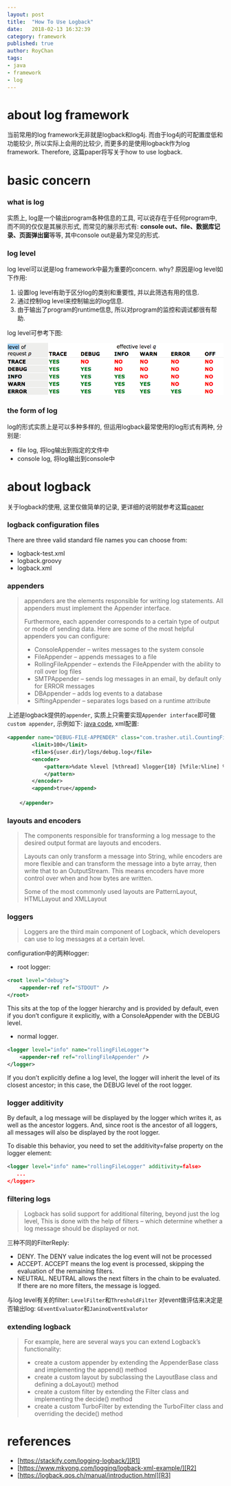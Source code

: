 ```yaml
---
layout: post
title:  "How To Use Logback"
date:   2018-02-13 16:32:39
category: framework
published: true
author: RoyChan
tags:
- java
- framework
- log
---
```


# about log framework
当前常用的log framework无非就是logback和log4j. 而由于log4j的可配置度低和功能较少, 所以实际上会用的比较少, 而更多的是使用logback作为log framework. Therefore, 这篇paper将写关于how to use logback.

# basic concern
### what is log
实质上, log是一个输出program各种信息的工具, 可以说存在于任何program中, 而不同的仅仅是其展示形式, 而常见的展示形式有: **console out、file、数据库记录、页面弹出窗**等等, 其中console out是最为常见的形式.

### log level
log level可以说是log framework中最为重要的concern. why? 原因是log level如下作用:
1. 设置log level有助于区分log的类别和重要性, 并以此筛选有用的信息.
2. 通过控制log level来控制输出的log信息. 
3. 由于输出了program的runtime信息, 所以对program的监控和调试都很有帮助.

log level可参考下图:

![log_level](https://raw.githubusercontent.com/RoyWorld/RoyWorld.github.io/master/images/20180213/20180213_log_level.png)

### the form of log
 log的形式实质上是可以多种多样的, 但运用logback最常使用的log形式有两种, 分别是:
 * file log, 将log输出到指定的文件中
 * console log, 将log输出到console中
 
# about logback
关于logback的使用, 这里仅做简单的记录, 更详细的说明就参考这篇[paper][R1]

### logback configuration files
There are three valid standard file names you can choose from:
* logback-test.xml
* logback.groovy
* logback.xml

### appenders
> appenders are the elements responsible for writing log statements. All appenders must implement the Appender interface.
> 
> Furthermore, each appender corresponds to a certain type of output or mode of sending data. Here are some of the most helpful appenders you can configure:
> * ConsoleAppender – writes messages to the system console
> * FileAppender – appends messages to a file
> * RollingFileAppender – extends the FileAppender with the ability to roll over log files
> * SMTPAppender – sends log messages in an email, by default only for ERROR messages
> * DBAppender – adds log events to a database
> * SiftingAppender – separates logs based on a runtime attribute

上述是logback提供的`appender`, 实质上只需要实现`Appender interface`即可做`custom appender`, 示例如下:
[java code][R4], xml配置:
```xml
<appender name="DEBUG-FILE-APPENDER" class="com.trasher.util.CountingFileAppender">
        <limit>100</limit>
        <file>${user.dir}/logs/debug.log</file>
        <encoder>
            <pattern>%date %level [%thread] %logger{10} [%file:%line] %msg%n
            </pattern>
        </encoder>
        <append>true</append>

    </appender>
```


### layouts and encoders
> The components responsible for transforming a log message to the desired output format are layouts and encoders.
>
> Layouts can only transform a message into String, while encoders are more flexible and can transform the message into a byte array, then write that to an OutputStream. This means encoders have more control over when and how bytes are written.
>
> Some of the most commonly used layouts are PatternLayout, HTMLLayout and XMLLayout

### loggers
> Loggers are the third main component of Logback, which developers can use to log messages at a certain level.

configuration中的两种logger:
* root logger:
```xml
<root level="debug">
    <appender-ref ref="STDOUT" />
</root>
```
This sits at the top of the logger hierarchy and is provided by default, even if you don’t configure it explicitly, with a ConsoleAppender with the DEBUG level.
* normal logger. 
```xml
<logger level="info" name="rollingFileLogger">
    <appender-ref ref="rollingFileAppender" />
</logger>
```
If you don’t explicitly define a log level, the logger will inherit the level of its closest ancestor; in this case, the DEBUG level of the root logger.


### logger additivity
By default, a log message will be displayed by the logger which writes it, as well as the ancestor loggers. And, since root is the ancestor of all loggers, all messages will also be displayed by the root logger.

To disable this behavior, you need to set the additivity=false property on the logger element:
```xml
<logger level="info" name="rollingFileLogger" additivity=false>
   ...
</logger>
```
### filtering logs
> Logback has solid support for additional filtering, beyond just the log level, This is done with the help of filters – which determine whether a log message should be displayed or not.

三种不同的FilterReply:
* DENY. The DENY value indicates the log event will not be processed 
* ACCEPT. ACCEPT means the log event is processed, skipping the evaluation of the remaining filters.
* NEUTRAL. NEUTRAL allows the next filters in the chain to be evaluated. If there are no more filters, the message is logged.

与log level有关的filter: `LevelFilter`和`ThresholdFilter`
对event做评估来决定是否输出log: `GEventEvaluator`和`JaninoEventEvalutor`

### extending logback
> For example, here are several ways you can extend Logback’s functionality:
> 
> * create a custom appender by extending the AppenderBase class and implementing the append() method
> * create a custom layout by subclassing the LayoutBase class and defining a doLayout() method
> * create a custom filter by extending the Filter class and implementing the decide() method
> * create a custom TurboFilter by extending the TurboFilter class and overriding the decide() method

# references
- [https://stackify.com/logging-logback/][R1]
- [https://www.mkyong.com/logging/logback-xml-example/][R2]
- [https://logback.qos.ch/manual/introduction.html][R3]

[R1]: https://stackify.com/logging-logback/
[R2]: https://www.mkyong.com/logging/logback-xml-example/
[R3]: https://logback.qos.ch/manual/introduction.html
[R4]: https://raw.githubusercontent.com/RoyWorld/RoyWorld.github.io/master/images/20180213/20180213_custom_appender.java
